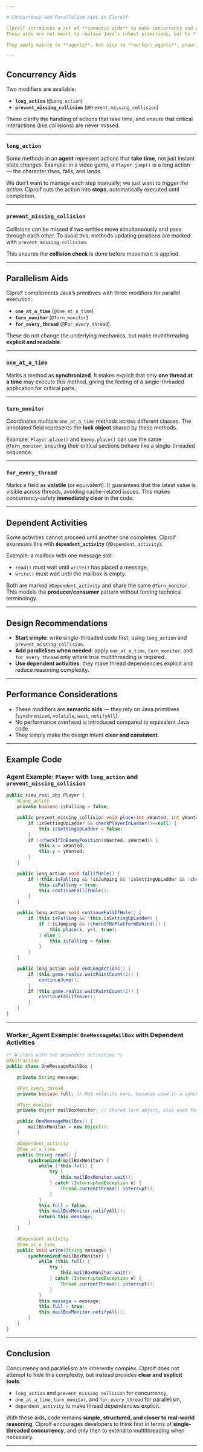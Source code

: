 ```yaml
---

# Concurrency and Parallelism Aids in Clprolf

Clprolf introduces a set of **semantic aids** to make concurrency and parallelism easier to understand and safer to implement.
These aids are not meant to replace Java’s robust primitives, but to **clarify intent** and bring them closer to the Clprolf methodology of explicit design.

They apply mainly to **agents**, but also to **worker\_agents**, ensuring that both real-world simulations and technical components can benefit.

---
```


## Concurrency Aids

Two modifiers are available:

* **`long_action`** (`@Long_action`)
* **`prevent_missing_collision`** (`@Prevent_missing_collision`)

These clarify the handling of actions that take time, and ensure that critical interactions (like collisions) are never missed.

---

### `long_action`

Some methods in an **agent** represent actions that **take time**, not just instant state changes.
Example: in a video game, a `Player.jump()` is a long action — the character rises, falls, and lands.

We don’t want to manage each step manually; we just want to *trigger the action*.
Clprolf cuts the action into **steps**, automatically executed until completion.

---

### `prevent_missing_collision`

Collisions can be missed if two entities move simultaneously and pass through each other.
To avoid this, methods updating positions are marked with `prevent_missing_collision`.

This ensures the **collision check** is done before movement is applied.

---

## Parallelism Aids

Clprolf complements Java’s primitives with three modifiers for parallel execution:

* **`one_at_a_time`** (`@One_at_a_time`)
* **`turn_monitor`** (`@Turn_monitor`)
* **`for_every_thread`** (`@For_every_thread`)

These do not change the underlying mechanics, but make multithreading **explicit and readable**.

---

### `one_at_a_time`

Marks a method as **synchronized**.
It makes explicit that only **one thread at a time** may execute this method, giving the feeling of a single-threaded application for critical parts.

---

### `turn_monitor`

Coordinates multiple `one_at_a_time` methods across different classes.
The annotated field represents the **lock object** shared by these methods.

Example: `Player.place()` and `Enemy.place()` can use the same `@Turn_monitor`, ensuring their critical sections behave like a single-threaded sequence.

---

### `for_every_thread`

Marks a field as **volatile** (or equivalent).
It guarantees that the latest value is visible across threads, avoiding cache-related issues.
This makes concurrency-safety **immediately clear** in the code.

---

## Dependent Activities

Some activities cannot proceed until another one completes.
Clprolf expresses this with **`dependent_activity`** (`@Dependent_activity`).

Example: a mailbox with one message slot.

* `read()` must wait until `write()` has placed a message.
* `write()` must wait until the mailbox is empty.

Both are marked `@Dependent_activity` and share the same `@Turn_monitor`.
This models the **producer/consumer** pattern without forcing technical terminology.

---

## Design Recommendations

* **Start simple**: write single-threaded code first, using `long_action` and `prevent_missing_collision`.
* **Add parallelism when needed**: apply `one_at_a_time`, `turn_monitor`, and `for_every_thread` only where true multithreading is required.
* **Use dependent activities**: they make thread dependencies explicit and reduce reasoning complexity.

---

## Performance Considerations

* These modifiers are **semantic aids** — they rely on Java primitives (`synchronized`, `volatile`, `wait`, `notifyAll`).
* No performance overhead is introduced compared to equivalent Java code.
* They simply make the design intent **clear and consistent**.

---

## Example Code

### Agent Example: `Player` with `long_action` and `prevent_missing_collision`

```java
public simu_real_obj Player {
    @Long_action
    private boolean isFalling = false;

    public prevent_missing_collision void place(int xWanted, int yWanted, MovementKind kindWantedMvt) {
        if (isSettingUpLadder && checkPlayerInLadder()==null) {
            this.isSettingUpLadder = false;
        }
        if (!checkIfInEnemyPosition(xWanted, yWanted)) {
            this.x = xWanted;
            this.y = yWanted;
        }
    }

    public long_action void fallIfHole() {
        if (!this.isFalling && !isJumping && !isSettingUpLadder && !checkIfNoPlatformBehind()) {
            this.isFalling = true;
            this.continueFallIfHole();
        }
    }

    public long_action void continueFallIfHole() {
        if (this.isFalling && !this.isSettingUpLadder) {
            if (!isJumping && !checkIfNoPlatformBehind()) {
                this.place(x, y+1, true);
            } else {
                this.isFalling = false;
            }
        }
    }

    public long_action void endLongActions() {
        if (this.game.realiz.waitPaintCount(2)) {
            continueJump();
        }
        if (this.game.realiz.waitPaintCount(2)) {
            continueFallIfHole();
        }
    }
}
```

---

### Worker\_Agent Example: `OneMessageMailBox` with Dependent Activities

```java
/* A class with two dependent activities */
@Abstraction
public class OneMessageMailBox {

    private String message;

    @For_every_thread
    private boolean full; // Not volatile here, because used in a synchronized block

    @Turn_monitor
    private Object mailBoxMonitor; // Shared lock object, also used for wait()/notify()

    public OneMessageMailBox() {
        mailBoxMonitor = new Object();
    }

    @Dependent_activity
    @One_at_a_time
    public String read() {
        synchronized(mailBoxMonitor) {
            while (!this.full) {
                try {
                    this.mailBoxMonitor.wait();
                } catch (InterruptedException e) {
                    Thread.currentThread().interrupt();
                }
            }
            this.full = false;
            this.mailBoxMonitor.notifyAll();
            return this.message;
        }
    }

    @Dependent_activity
    @One_at_a_time
    public void write(String message) {
        synchronized(mailBoxMonitor) {
            while (this.full) {
                try {
                    this.mailBoxMonitor.wait();
                } catch (InterruptedException e) {
                    Thread.currentThread().interrupt();
                }
            }
            this.message = message;
            this.full = true;
            this.mailBoxMonitor.notifyAll();
        }
    }
}
```

---

## Conclusion

Concurrency and parallelism are inherently complex.
Clprolf does not attempt to hide this complexity, but instead provides **clear and explicit tools**:

* `long_action` and `prevent_missing_collision` for concurrency,
* `one_at_a_time`, `turn_monitor`, and `for_every_thread` for parallelism,
* `dependent_activity` to make thread dependencies explicit.

With these aids, code remains **simple, structured, and closer to real-world reasoning**.
Clprolf encourages developers to think first in terms of **single-threaded concurrency**, and only then to extend to multithreading when necessary.

---
